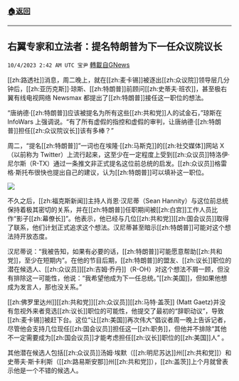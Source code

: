 ###  [:house:返回](README.md)
---


## 右翼专家和立法者：提名特朗普为下一任众议院议长
`10/4/2023 2:42 AM UTC 宝尹` [轉載自GNews](https://gnews.org/articles/1778493)

  
[[zh:路透社]]消息，周二晚上，就在[[zh:麦卡锡]]被逐出[[zh:众议院]]领导层几分钟后，[[zh:亚历克斯]]·琼斯、[[zh:特朗普]]前顾问[[zh:史蒂夫·班农]]，甚至极右翼有线电视网络 Newsmax 都提出了[[zh:特朗普]]接任这一职位的想法。

“唐纳德·[[zh:特朗普]]应该被提名为所有这些[[zh:共和党]]人的试金石，”琼斯在 InfoWars 上强调说。“有了所有虚假的指控和虚假的审判，让唐纳德·[[zh:特朗普]]担任[[zh:众议院议长]]该有多棒？”

周二，“提名[[zh:特朗普]]”一词也在埃隆·[[zh:马斯克]]的[[zh:社交媒体]]网站 X（以前称为 Twitter）上流行起来，这至少在一定程度上受到[[zh:众议员]]特洛伊·尼尔斯（R-TX）通过一条推文非正式提名这位前总统的启发。[[zh:众议员]]格雷格·斯托布很快也提出自己的建议，认为[[zh:特朗普]]可以填补这一职位。

![](https://i.imgur.com/9QYqfYO.jpg)

不久之后，[[zh:福克斯新闻]]主持人肖恩·汉尼蒂（Sean Hannity）与这位前总统保持着极其密切的关系，并在[[zh:特朗普]]任职期间被[[zh:白宫]]工作人员比作“影子[[zh:幕僚长]]”。他表示，他已经与几位[[zh:共和党]][[zh:国会议员]]取得了联系，他们计划正式追求这个想法。汉尼蒂甚至暗示[[zh:特朗普]]可能对这个想法持开放态度。

汉尼蒂说：“我被告知，如果有必要的话，[[zh:特朗普]]可能愿意帮助[[zh:共和党]]，至少在短期内”。在他的节目后期，[[zh:特朗普]]的盟友、[[zh:议长]]职位的潜在候选人、[[zh:众议员]][[zh:吉姆·乔丹]]（R-OH）对这个想法不屑一顾，但没有排除这一可能性，他说：“我希望他成为下一任总统。”[[zh:美国]]，但如果他想成为发言人，那也没关系。”

[[zh:佛罗里达州]][[zh:共和党]][[zh:众议员]][[zh:马特·盖茨]] (Matt Gaetz)并没有忽视外来者竞选[[zh:议长]]职位的可能性，他提交了最初的“辞职动议”，导致[[zh:麦卡锡]]被赶下台。这位“让[[zh:美国]]再次伟大”倡议者周一晚上告诉记者，尽管他会支持几位现任[[zh:国会议员]]担任这一[[zh:职务]]，但他并不排除“其他不一定需要成为[[zh:国会议员]]才能考虑担任[[zh:议长]]职位的[[zh:美国]]人” 。

其他潜在候选人包括[[zh:众议员]]汤姆·埃默（[[zh:明尼苏达]]州[[zh:共和党]]）和史蒂夫·斯卡利斯（[[zh:路易斯安那]]州[[zh:共和党]]），[[zh:盖茨]]上个月就曾表示他是一个不错的候选人。
